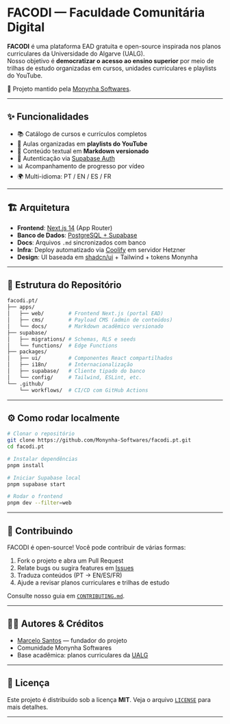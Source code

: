 # FACODI — Faculdade Comunitária Digital

**FACODI** é uma plataforma EAD gratuita e open-source inspirada nos planos curriculares da Universidade do Algarve (UALG).  
Nosso objetivo é **democratizar o acesso ao ensino superior** por meio de trilhas de estudo organizadas em cursos, unidades curriculares e playlists do YouTube.

🚀 Projeto mantido pela [Monynha Softwares](https://monynha.com).

---

## ✨ Funcionalidades

- 📚 Catálogo de cursos e currículos completos
- 🎥 Aulas organizadas em **playlists do YouTube**
- 📝 Conteúdo textual em **Markdown versionado**
- 🔑 Autenticação via [Supabase Auth](https://supabase.com)
- 📊 Acompanhamento de progresso por vídeo
- 🌍 Multi-idioma: PT / EN / ES / FR

---

## 🏗️ Arquitetura

- **Frontend**: [Next.js 14](https://nextjs.org) (App Router)  
- **Banco de Dados**: [PostgreSQL + Supabase](https://supabase.com)  
- **Docs**: Arquivos `.md` sincronizados com banco  
- **Infra**: Deploy automatizado via [Coolify](https://coolify.io) em servidor Hetzner  
- **Design**: UI baseada em [shadcn/ui](https://ui.shadcn.com) + Tailwind + tokens Monynha  

---

## 📂 Estrutura do Repositório

```bash
facodi.pt/
├── apps/
│   ├── web/        # Frontend Next.js (portal EAD)
│   ├── cms/        # Payload CMS (admin de conteúdos)
│   └── docs/       # Markdown acadêmico versionado
├── supabase/
│   ├── migrations/ # Schemas, RLS e seeds
│   └── functions/  # Edge Functions
├── packages/
│   ├── ui/         # Componentes React compartilhados
│   ├── i18n/       # Internacionalização
│   ├── supabase/   # Cliente tipado do banco
│   └── config/     # Tailwind, ESLint, etc.
└── .github/
    └── workflows/  # CI/CD com GitHub Actions
````

---

## ⚙️ Como rodar localmente

```bash
# Clonar o repositório
git clone https://github.com/Monynha-Softwares/facodi.pt.git
cd facodi.pt

# Instalar dependências
pnpm install

# Iniciar Supabase local
pnpm supabase start

# Rodar o frontend
pnpm dev --filter=web
```

---

## 🤝 Contribuindo

FACODI é open-source! Você pode contribuir de várias formas:

1. Fork o projeto e abra um Pull Request
2. Relate bugs ou sugira features em [Issues](../../issues)
3. Traduza conteúdos (PT → EN/ES/FR)
4. Ajude a revisar planos curriculares e trilhas de estudo

Consulte nosso guia em [`CONTRIBUTING.md`](./CONTRIBUTING.md).

---

## 👩‍💻 Autores & Créditos

* [Marcelo Santos](https://github.com/marcelosantos) — fundador do projeto
* Comunidade Monynha Softwares
* Base acadêmica: planos curriculares da [UALG](https://www.ualg.pt)

---

## 📜 Licença

Este projeto é distribuído sob a licença **MIT**.
Veja o arquivo [`LICENSE`](./LICENSE) para mais detalhes.

---
